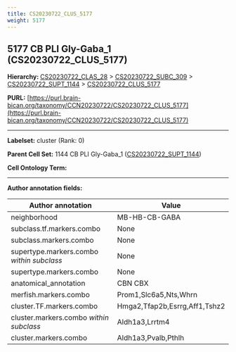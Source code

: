 ```yaml
---
title: CS20230722_CLUS_5177
weight: 5177
---
```

## 5177 CB PLI Gly-Gaba_1 (CS20230722_CLUS_5177)
<b>Hierarchy: </b>
[CS20230722_CLAS_28](../CS20230722_CLAS_28) >
[CS20230722_SUBC_309](../CS20230722_SUBC_309) >
[CS20230722_SUPT_1144](../CS20230722_SUPT_1144) >
[CS20230722_CLUS_5177](../CS20230722_CLUS_5177)

**PURL:** [https://purl.brain-bican.org/taxonomy/CCN20230722/CS20230722_CLUS_5177](https://purl.brain-bican.org/taxonomy/CCN20230722/CS20230722_CLUS_5177)

---


**Labelset:** cluster (Rank: 0)

**Parent Cell Set:** 1144 CB PLI Gly-Gaba_1 ([CS20230722_SUPT_1144](../CS20230722_SUPT_1144))



**Cell Ontology Term:** 

[MARKER GENES.]: #


---

[TRANSFERRED ANNOTATIONS.]: #


[AUTHOR ANNOTATION FIELDS.]: #


**Author annotation fields:**

| Author annotation | Value |
|-------------------|-------|
|neighborhood|MB-HB-CB-GABA|
|subclass.tf.markers.combo|None|
|subclass.markers.combo|None|
|supertype.markers.combo _within subclass_|None|
|supertype.markers.combo|None|
|anatomical_annotation|CBN CBX|
|merfish.markers.combo|Prom1,Slc6a5,Nts,Whrn|
|cluster.TF.markers.combo|Hmga2,Tfap2b,Esrrg,Aff1,Tshz2|
|cluster.markers.combo _within subclass_|Aldh1a3,Lrrtm4|
|cluster.markers.combo|Aldh1a3,Pvalb,Pthlh|
